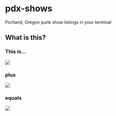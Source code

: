 pdx-shows
=========

Portland, Oregon punk show listings in your terminal

## What is this?

### This is...

![](https://encrypted-tbn3.gstatic.com/images?q=tbn:ANd9GcSgt3nnMp6lcLmKw8rh0cQfG50eRQxI5gKL8zFvB0ntQPu2DNtBKg)
### plus

![](http://2.bp.blogspot.com/-FGKrAqvMr4c/UUkovpwmN4I/AAAAAAAABvA/T0u1NXYU8jI/s1600/tumblr_lv0zsllYAE1qc8eqio1_500-1.jpg)

### equals
![](http://i.imgur.com/u1YAUKb.png)
